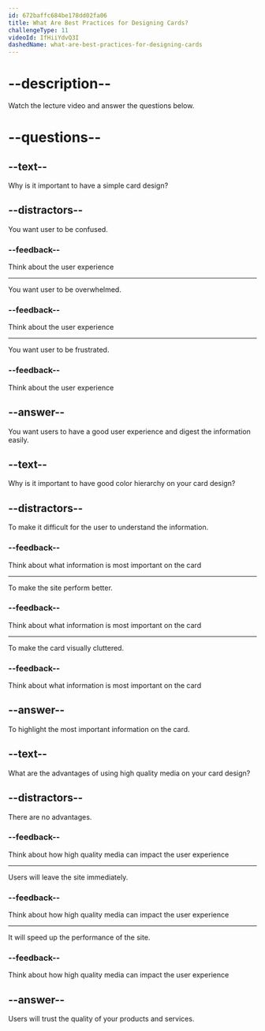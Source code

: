 ```yaml
---
id: 672baffc684be178dd02fa06
title: What Are Best Practices for Designing Cards?
challengeType: 11
videoId: IfHiiYdvQ3I
dashedName: what-are-best-practices-for-designing-cards
---
```


# --description--

Watch the lecture video and answer the questions below.

# --questions--

## --text--

Why is it important to have a simple card design?

## --distractors--

You want user to be confused.

### --feedback--

Think about the user experience

---

You want user to be overwhelmed.

### --feedback--

Think about the user experience

---

You want user to be frustrated.

### --feedback--

Think about the user experience

## --answer--

You want users to have a good user experience and digest the information easily.

## --text--

Why is it important to have good color hierarchy on your card design?

## --distractors--

To make it difficult for the user to understand the information.

### --feedback--

Think about what information is most important on the card

---

To make the site perform better.

### --feedback--

Think about what information is most important on the card

---

To make the card visually cluttered.

### --feedback--

Think about what information is most important on the card

## --answer--

To highlight the most important information on the card.

## --text--

What are the advantages of using high quality media on your card design?

## --distractors--

There are no advantages.

### --feedback--

Think about how high quality media can impact the user experience

---

Users will leave the site immediately.

### --feedback--

Think about how high quality media can impact the user experience

---

It will speed up the performance of the site.

### --feedback--

Think about how high quality media can impact the user experience

## --answer--

Users will trust the quality of your products and services.

